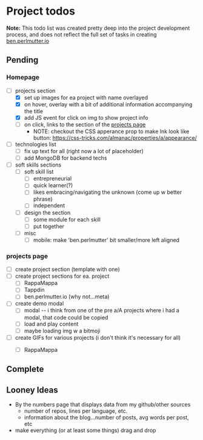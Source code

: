 # Project todos
**Note:** This todo list was created pretty deep into the project development process, and does not reflect the full set of tasks in creating [ben.perlmutter.io](https://ben.perlmutter.io)

## Pending

### Homepage
* [ ] projects section
  * [x] set up images for ea project with name overlayed 
  * [x] on hover, overlay with a bit of additional information accompanying the title 
  * [x] add JS event for click on img to show project info
  * [ ] on click, links to the section of the [projects page](#projects-page)
    * NOTE: checkout the CSS apperance prop to make lnk look like button: https://css-tricks.com/almanac/properties/a/appearance/ 
* [ ] technologies list
  * [ ] fix up text for all (right now a lot of placeholder)
  * [ ] add MongoDB for backend techs 
* [ ] soft skills sections
  * [ ] soft skill list
    * [ ] entrepreneurial 
    * [ ] quick learner(?) 
    * [ ] likes embracing/navigating the unknown (come up w better phrase)
    * [ ] independent 
  * [ ] design the section
    * [ ] some module for each skill 
    * [ ] put together
  * [ ] misc
    * [ ] mobile: make 'ben.perlmutter' bit smaller/more left aligned

### projects page
* [ ] create project section (template with one)
* [ ] create project sections for ea. project 
  * [ ] RappaMappa
  * [ ] Tappdin
  * [ ] ben.perlmutter.io (why not...meta)
* [ ] create demo modal
  * [ ] modal -- i think from one of the pre a/A projects where i had a modal, that code could be copied 
  * [ ] load and play content 
  * [ ] maybe loading img w a bitmoji
* [ ] create GIFs for various projects (i don't think it's necessary for all)
  * [ ] RappaMappa



## Complete

## Looney Ideas 
* By the numbers page that displays data from my github/other sources
  * number of repos, lines per language, etc. 
  * information about the blog...number of posts, avg words per post, etc 
* make everything (or at least some things) drag and drop 